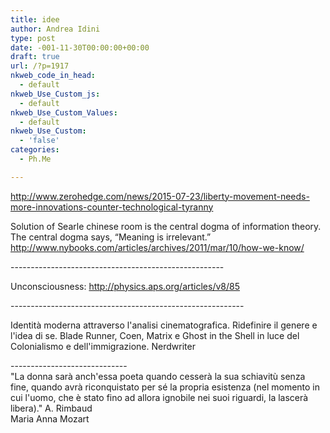 ```yaml
---
title: idee
author: Andrea Idini
type: post
date: -001-11-30T00:00:00+00:00
draft: true
url: /?p=1917
nkweb_code_in_head:
  - default
nkweb_Use_Custom_js:
  - default
nkweb_Use_Custom_Values:
  - default
nkweb_Use_Custom:
  - 'false'
categories:
  - Ph.Me

---
```

http://www.zerohedge.com/news/2015-07-23/liberty-movement-needs-more-innovations-counter-technological-tyranny

Solution of Searle chinese room is the central dogma of information theory. The central dogma says, “Meaning is irrelevant.” http://www.nybooks.com/articles/archives/2011/mar/10/how-we-know/

\---\---\---\---\---\---\---\---\---\---\---\---\---\---\---\---\-----

Unconsciousness: http://physics.aps.org/articles/v8/85

\---\---\---\---\---\---\---\---\---\---\---\---\---\---\---\---\---\---\----

Identità moderna attraverso l'analisi cinematografica. Ridefinire il genere e l'idea di se. Blade Runner, Coen, Matrix e Ghost in the Shell in luce del Colonialismo e dell'immigrazione. Nerdwriter

\---\---\---\---\---\---\---\---\-----  
"La donna sarà anch'essa poeta quando cesserà la sua schiavitù senza fine, quando avrà riconquistato per sé la propria esistenza (nel momento in cui l'uomo, che è stato fino ad allora ignobile nei suoi riguardi, la lascerà libera)." A. Rimbaud  
Maria Anna Mozart